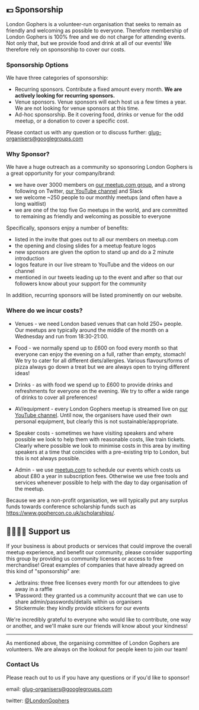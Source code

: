 ## 💵 Sponsorship

London Gophers is a volunteer-run organisation that seeks to remain as friendly and welcoming as possible to everyone. Therefore membership of London Gophers is 100% free and we do not charge for attending events. Not only that, but we provide food and drink at all of our events! We therefore rely on sponsorship to cover our costs.

### Sponsorship Options
We have three categories of sponsorship:

* Recurring sponsors. Contribute a fixed amount every month. **We are actively looking for recurring sponsors.**
* Venue sponsors. Venue sponsors will each host us a few times a year. We are not looking for venue sponsors at this time.
* Ad-hoc sponsorship. Be it covering food, drinks or venue for the odd meetup, or a donation to cover a specific cost.

Please contact us with any question or to discuss further: glug-organisers@googlegroups.com

### Why Sponsor?

We have a huge outreach as a community so sponsoring London Gophers is a great opportunity for your company/brand:

* we have over 3000 members on [our meetup.com group](https://www.meetup.com/Go-London-User-Group/), and a strong following on Twitter, [our YouTube channel](https://www.youtube.com/c/LondonGophers) and Slack
* we welcome ~250 people to our monthly meetups (and often have a long waitlist)
* we are one of the top five Go meetups in the world, and are committed to remaining as friendly and welcoming as possible to everyone

Specifically, sponsors enjoy a number of benefits:

* listed in the invite that goes out to all our members on meetup.com
* the opening and closing slides for a meetup feature logos
* new sponsors are given the option to stand up and do a 2 minute introduction
* logos feature in our live stream to YouTube and the videos on our channel
* mentioned in our tweets leading up to the event and after so that our followers know about your support for the community

In addition, recurring sponsors will be listed prominently on our website.

### Where do we incur costs?
* Venues - we need London based venues that can hold 250+ people. Our meetups are typically around the middle of the month on a Wednesday and run from 18:30-21:00.

* Food - we normally spend up to £600 on food every month so that everyone can enjoy the evening on a full, rather than empty, stomach! We try to cater for all different diets/allergies. Various flavours/forms of pizza always go down a treat but we are always open to trying different ideas!

* Drinks - as with food we spend up to £600 to provide drinks and refreshments for everyone on the evening. We try to offer a wide range of drinks to cover all preferences!

* AV/equipment - every London Gophers meetup is streamed live on [our YouTube channel](https://www.youtube.com/c/LondonGophers). Until now, the organisers have used their own personal equipment, but clearly this is not sustainable/appropriate.

* Speaker costs - sometimes we have visiting speakers and where possible we look to help them with reasonable costs, like train tickets. Clearly where possible we look to minimise costs in this area by inviting speakers at a time that coincides with a pre-existing trip to London, but this is not always possible.

* Admin - we use [meetup.com](https://www.meetup.com/) to schedule our events which costs us about £80 a year in subscription fees. Otherwise we use free tools and services whenever possible to help with the day to day organisation of the meetup.

Because we are a non-profit organisation, we will typically put any surplus funds towards conference scholarship funds such as https://www.gophercon.co.uk/scholarships/.

## 👨‍👩‍👦‍👦 Support us

If your business is about products or services that could improve the overall meetup experience, and benefit our community, please consider supporting this group by providing us community licenses or access to free merchandise! Great examples of companies that have already agreed on this kind of "sponsorship" are:

* Jetbrains: three free licenses every month for our attendees to give away in a raffle
* 1Password: they granted us a community account that we can use to share admin/passwords/details within us organisers
* Stickermule: they kindly provide stickers for our events

We're incredibly grateful to everyone who would like to contribute, one way or another, and we'll make sure our friends will know about your kindness!

---

As mentioned above, the organising committee of London Gophers are volunteers. We are always on the lookout for people keen to join our team!

### Contact Us

Please reach out to us if you have any questions or if you'd like to sponsor!

email: glug-organisers@googlegroups.com

twitter: [@LondonGophers](https://twitter.com/LondonGophers)
